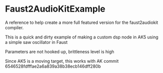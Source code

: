 # Faust2AudioKitExample
A reference to help create a more full featured version for the faust2audiokit compiler.

This is a quick and dirty example of making a custom dsp node in AK5 using a simple saw oscillator in Faust

Parameters are not hooked up, brittleness level is high

Since AK5 is a moving target, this works with AK commit 6546528fdfffae2a6a839a38b38ecb146dff280b
